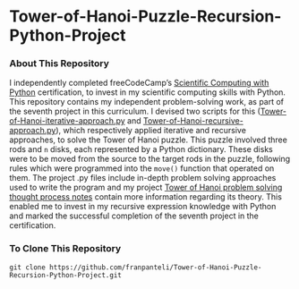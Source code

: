 # Tower-of-Hanoi-Puzzle-Recursion-Python-Project
### About This Repository
I independently completed freeCodeCamp’s [Scientific Computing with Python](https://www.freecodecamp.org/learn/scientific-computing-with-python/) certification, to invest in my scientific computing skills with Python. This repository contains my independent problem-solving work, as part of the seventh project in this curriculum. I devised two scripts for this ([Tower-of-Hanoi-iterative-approach.py](https://github.com/franpanteli/Tower-of-Hanoi-Puzzle-Recursion-Python-Project/blob/main/Tower-of-Hanoi-iterative-approach.py) and [Tower-of-Hanoi-recursive-approach.py](https://github.com/franpanteli/Tower-of-Hanoi-Puzzle-Recursion-Python-Project/blob/main/Tower-of-Hanoi-recursive-approach.py)), which respectively applied iterative and recursive approaches, to solve the Tower of Hanoi puzzle. This puzzle involved three rods and `n` disks, each represented by a Python dictionary. These disks were to be moved from the source to the target rods in the puzzle, following rules which were programmed into the `move()` function that operated on them. The project .py files include in-depth problem solving approaches used to write the program and my project [Tower of Hanoi problem solving thought process notes](https://github.com/franpanteli/Tower-of-Hanoi-Puzzle-Recursion-Python-Project/blob/main/Tower%20of%20Hanoi%20Problem%20Solving%20Thought%20Process%20Notes.txt) contain more information regarding its theory. This enabled me to invest in my recursive expression knowledge with Python and marked the successful completion of the seventh project in the certification.

### To Clone This Repository
```
git clone https://github.com/franpanteli/Tower-of-Hanoi-Puzzle-Recursion-Python-Project.git
```
